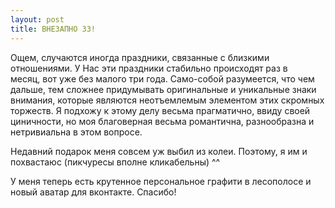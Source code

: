 ```yaml
---
layout: post
title: ВНЕЗАПНО 33!
---
```


Ощем, случаются иногда праздники,&nbsp;связанные с близкими отношениями. У Нас эти праздники стабильно происходят раз в месяц,&nbsp;вот уже без малого три года. Само-собой разумеется, что чем дальше,&nbsp;тем сложнее придумывать оригинальные и уникальные знаки внимания,&nbsp;которые являются неотъемлемым элементом этих скромных торжеств. Я подхожу к этому делу весьма прагматично,&nbsp;ввиду своей циничности, но моя благоверная весьма романтична,&nbsp;разнообразна и нетривиальна в  этом вопросе.

Недавний подарок меня совсем уж выбил из колеи. Поэтому,&nbsp;я им и похвастаюс (пикчуресы вполне кликабельны)&nbsp;^^

У меня теперь есть крутенное персональное графити в лесополосе и новый аватар для вконтакте. Спасибо!

